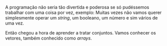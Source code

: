 A programação não seria tão divertida e poderosa se só pudéssemos trabalhar com uma coisa por vez, exemplo: 
Muitas vezes não vamos querer simplesmente operar um _string_, um booleano, um número e sim vários de uma vez.

Então chegou a hora de aprender a tratar conjuntos. Vamos conhecer os vetores, também conhecido como _arrays_.
